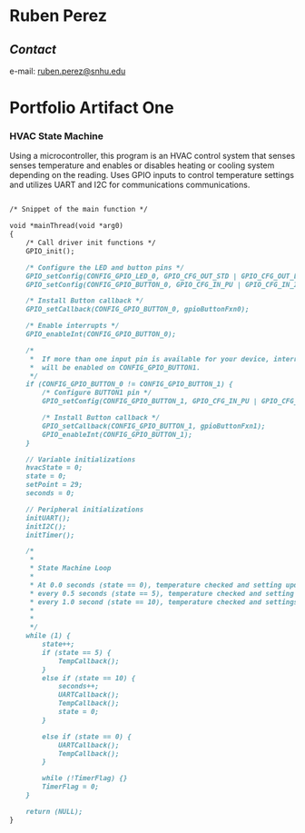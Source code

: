 # Ruben Perez
## _Contact_

e-mail: ruben.perez@snhu.edu 

# Portfolio Artifact One

### HVAC State Machine
Using a microcontroller, this program is an HVAC control system that senses senses temperature and enables or disables heating or cooling system depending on the reading. Uses GPIO inputs to control temperature settings and utilizes UART and I2C for communications communications. 


```markdown

/* Snippet of the main function */

void *mainThread(void *arg0)
{
    /* Call driver init functions */
    GPIO_init();

    /* Configure the LED and button pins */
    GPIO_setConfig(CONFIG_GPIO_LED_0, GPIO_CFG_OUT_STD | GPIO_CFG_OUT_LOW);
    GPIO_setConfig(CONFIG_GPIO_BUTTON_0, GPIO_CFG_IN_PU | GPIO_CFG_IN_INT_FALLING);

    /* Install Button callback */
    GPIO_setCallback(CONFIG_GPIO_BUTTON_0, gpioButtonFxn0);

    /* Enable interrupts */
    GPIO_enableInt(CONFIG_GPIO_BUTTON_0);

    /*
     *  If more than one input pin is available for your device, interrupts
     *  will be enabled on CONFIG_GPIO_BUTTON1.
     */
    if (CONFIG_GPIO_BUTTON_0 != CONFIG_GPIO_BUTTON_1) {
        /* Configure BUTTON1 pin */
        GPIO_setConfig(CONFIG_GPIO_BUTTON_1, GPIO_CFG_IN_PU | GPIO_CFG_IN_INT_FALLING);

        /* Install Button callback */
        GPIO_setCallback(CONFIG_GPIO_BUTTON_1, gpioButtonFxn1);
        GPIO_enableInt(CONFIG_GPIO_BUTTON_1);
    }

    // Variable initializations
    hvacState = 0;
    state = 0;
    setPoint = 29;
    seconds = 0;

    // Peripheral initializations
    initUART();
    initI2C();
    initTimer();

    /*
     *
     * State Machine Loop
     *
     * At 0.0 seconds (state == 0), temperature checked and setting updated, status output
     * every 0.5 seconds (state == 5), temperature checked and setting updated
     * every 1.0 second (state == 10), temperature checked and settings updated, status output, state reset to begin cycle again
     *
     *
     */
    while (1) {
        state++;
        if (state == 5) {
            TempCallback();
        }
        else if (state == 10) {
            seconds++;
            UARTCallback();
            TempCallback();
            state = 0;
        }

        else if (state == 0) {
            UARTCallback();
            TempCallback();
        }

        while (!TimerFlag) {}
        TimerFlag = 0;
    }

    return (NULL);
}
```
